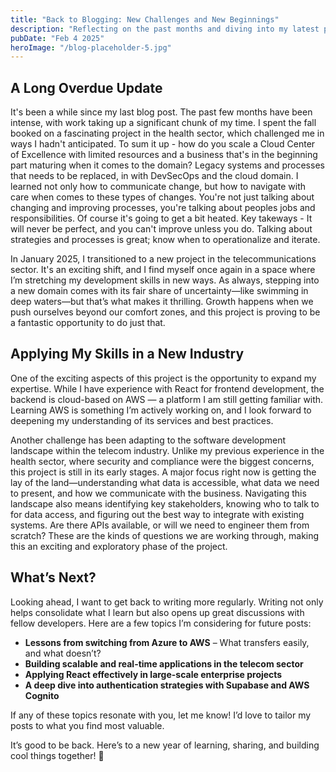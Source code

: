 ```yaml
---
title: "Back to Blogging: New Challenges and New Beginnings"
description: "Reflecting on the past months and diving into my latest project in the telecom sector."
pubDate: "Feb 4 2025"
heroImage: "/blog-placeholder-5.jpg"
---
```


## A Long Overdue Update

It's been a while since my last blog post. The past few months have been intense, with work taking up a significant chunk of my time. I spent the fall booked on a fascinating project in the health sector, which challenged me in ways I hadn't anticipated. To sum it up - how do you scale a Cloud Center of Excellence with limited resources and a business that's in the beginning part maturing when it comes to the domain? Legacy systems and processes that needs to be replaced, in with DevSecOps and the cloud domain. I learned not only how to communicate change, but how to navigate with care when comes to these types of changes. You're not just talking about changing and improving processes, you're talking about peoples jobs and responsibilities. Of course it's going to get a bit heated. Key takeways - It will never be perfect, and you can't improve unless you do. Talking about strategies and processes is great; know when to operationalize and iterate.

In January 2025, I transitioned to a new project in the telecommunications sector. It's an exciting shift, and I find myself once again in a space where I’m stretching my development skills in new ways. As always, stepping into a new domain comes with its fair share of uncertainty—like swimming in deep waters—but that’s what makes it thrilling. Growth happens when we push ourselves beyond our comfort zones, and this project is proving to be a fantastic opportunity to do just that.

## Applying My Skills in a New Industry

One of the exciting aspects of this project is the opportunity to expand my expertise. While I have experience with React for frontend development, the backend is cloud-based on AWS — a platform I am still getting familiar with. Learning AWS is something I’m actively working on, and I look forward to deepening my understanding of its services and best practices.

Another challenge has been adapting to the software development landscape within the telecom industry. Unlike my previous experience in the health sector, where security and compliance were the biggest concerns, this project is still in its early stages. A major focus right now is getting the lay of the land—understanding what data is accessible, what data we need to present, and how we communicate with the business. Navigating this landscape also means identifying key stakeholders, knowing who to talk to for data access, and figuring out the best way to integrate with existing systems. Are there APIs available, or will we need to engineer them from scratch? These are the kinds of questions we are working through, making this an exciting and exploratory phase of the project.


## What’s Next?

Looking ahead, I want to get back to writing more regularly. Writing not only helps consolidate what I learn but also opens up great discussions with fellow developers. Here are a few topics I’m considering for future posts:

- **Lessons from switching from Azure to AWS** – What transfers easily, and what doesn’t?
- **Building scalable and real-time applications in the telecom sector**
- **Applying React effectively in large-scale enterprise projects**
- **A deep dive into authentication strategies with Supabase and AWS Cognito**

If any of these topics resonate with you, let me know! I’d love to tailor my posts to what you find most valuable.

It’s good to be back. Here’s to a new year of learning, sharing, and building cool things together! 🚀
